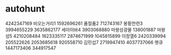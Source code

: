 # autohunt
4242347169
비오는거리1 1592696261
품절품2 712743167
봉황천련3 3994655229 3635862177
세이이바4 3903068880
마왕성광물 138001887
마왕성5 4210208484 1623335117 2874671999 1045815899
이정열6 2420339994 205522626 2053685618 920558710
김민섭7 2719947410 4037737066 
햇큐 1447173406 344917547

